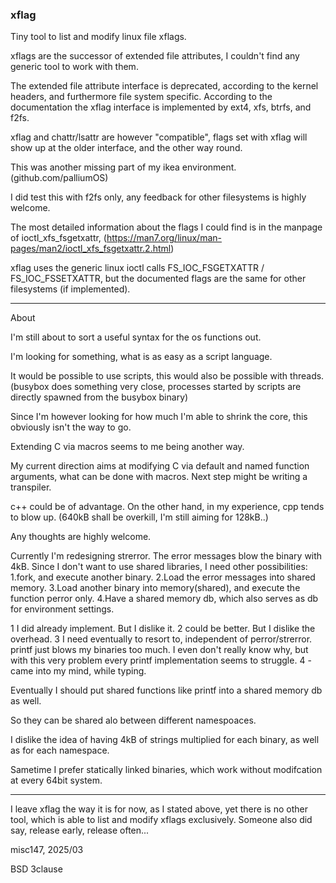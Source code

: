 ### xflag


Tiny tool to list and modify linux file xflags.

xflags are the successor of extended file attributes,
I couldn't find any generic tool to work with them.

The extended file attribute interface is deprecated, 
according to the kernel headers, and furthermore
file system specific.
According to the documentation the xflag interface is implemented by
ext4, xfs, btrfs, and f2fs.


xflag and chattr/lsattr are however "compatible",
flags set with xflag will show up at the older interface,
and the other way round.


This was another missing part of my ikea environment. (github.com/palliumOS)


I did test this with f2fs only, any feedback for other filesystems
is highly welcome.



The most detailed information about the flags I could find is in the manpage of ioctl_xfs_fsgetxattr,
(https://man7.org/linux/man-pages/man2/ioctl_xfs_fsgetxattr.2.html)

xflag uses the generic linux ioctl calls FS_IOC_FSGETXATTR / FS_IOC_FSSETXATTR,
but the documented flags are the same for other filesystems (if implemented).


---

About

I'm still about to sort a useful syntax for the os functions out.

I'm looking for something, what is as easy as a script language.

It would be possible to use scripts, this would also be 
possible with threads. (busybox does something very close, processes
started by scripts are directly spawned from the busybox binary)

Since I'm however looking for how much I'm able to shrink the core,
this obviously isn't the way to go.

Extending C via macros seems to me being another way.

My current direction aims at modifying C via default and named function arguments,
what can be done with macros.
Next step might be writing a transpiler.

c++ could be of advantage. 
On the other hand, in my experience, cpp tends to blow up.
(640kB shall be overkill, I'm still aiming for 128kB..)

Any thoughts are highly welcome.


Currently I'm redesigning strerror.
The error messages blow the binary with 4kB.
Since I don't want to use shared libraries, I need other possibilities:
1.fork, and execute another binary.
2.Load the error messages into shared memory.
3.Load another binary into memory(shared), 
	  and execute the function
		perror only. 
4.Have a shared memory db, which also serves as db for environment settings.

1 I did already implement. But I dislike it.
2 could be better. But I dislike the overhead.
3 I need eventually to resort to, independent of perror/strerror.
  printf just blows my binaries too much.
  I even don't really know why, but with this very problem every printf
  implementation seems to struggle.
4 - came into my mind, while typing.
 
Eventually I should put shared functions like printf into a shared memory db
as well.

So they can be shared alo between different namespoaces.

I dislike the idea of having 4kB of strings multiplied for each binary, as 
well as for each namespace.

Sametime I prefer statically linked binaries, which work without modifcation
at every 64bit system.




---


I leave xflag the way it is for now, as I stated above, yet there is no other
tool, which is able to list and modify xflags exclusively.
Someone also did say, release early, release often...




misc147, 2025/03 

BSD 3clause




